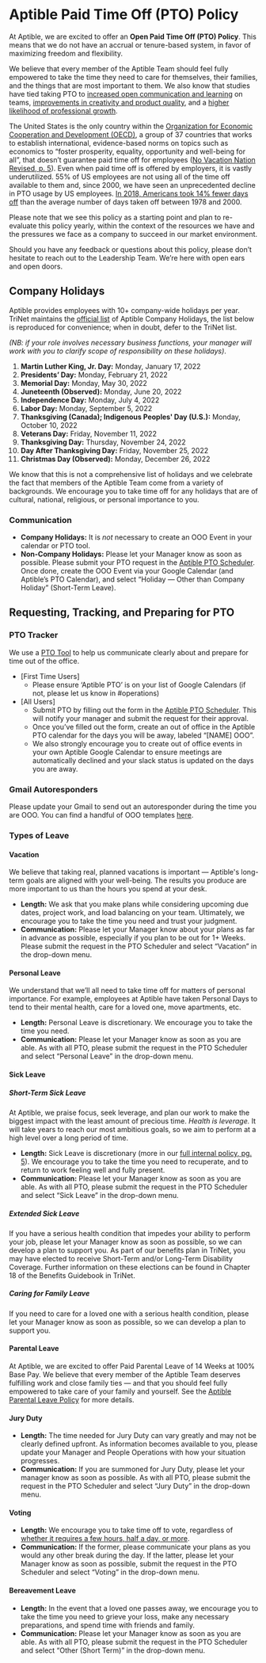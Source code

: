 # Aptible Paid Time Off (PTO) Policy
At Aptible, we are excited to offer an **Open Paid Time Off (PTO) Policy**. This means that we do not have an accrual or tenure-based system, in favor of maximizing freedom and flexibility.

We believe that every member of the Aptible Team should feel fully empowered to take the time they need to care for themselves, their families, and the things that are most important to them. We also know that studies have tied taking PTO to [increased open communication and learning](https://hbr.org/2009/10/making-time-off-predictable-and-required) on teams, [improvements in creativity and product quality](https://www.healthline.com/health-news/how-americas-no-vacation-culture-is-harming-our-health#2), and a [higher likelihood of professional growth](https://hbr.org/2016/07/the-data-driven-case-for-vacation).

The United States is the only country within the [Organization for Economic Cooperation and Development (OECD)](http://www.oecd.org/about/), a group of 37 countries that works to establish international, evidence-based norms on topics such as economics to “foster prosperity, equality, opportunity and well-being for all”, that doesn’t guarantee paid time off for employees ([No Vacation Nation Revised, p. 5](http://cepr.net/images/stories/reports/no-vacation-nation-2019-05.pdf)). Even when paid time off is offered by employers, it is vastly underutilized. 55% of US employees are not using all of the time off available to them and, since 2000, we have seen an unprecedented decline in PTO usage by US employees. [In 2018, Americans took 14% fewer days off](https://www.ustravel.org/sites/default/files/media_root/document/Paid%20Time%20Off%20Trends%20Fact%20Sheet.pdf) than the average number of days taken off between 1978 and 2000.


Please note that we see this policy as a starting point and plan to re-evaluate this policy yearly, within the context of the resources we have and the pressures we face as a company to succeed in our market environment.

Should you have any feedback or questions about this policy, please don’t hesitate to reach out to the Leadership Team. We’re here with open ears and open doors.

## Company Holidays
Aptible provides employees with 10+ company-wide holidays per year. TriNet maintains the [official list](https://trinet.hrpassport.com/#/app/main/company/holidayCalendar) of Aptible Company Holidays, the list below is reproduced for convenience; when in doubt, defer to the TriNet list.   

_(NB: if your role involves necessary business functions, your manager will work with you to clarify scope of responsibility on these holidays)_.

1. **Martin Luther King, Jr. Day:** Monday, January 17, 2022
2. **Presidents’ Day:** Monday, February 21, 2022
3. **Memorial Day:** Monday, May 30, 2022
4. **Juneteenth (Observed):** Monday, June 20, 2022
5. **Independence Day:** Monday, July 4, 2022
6. **Labor Day:** Monday, September 5, 2022
7. **Thanksgiving (Canada); Indigenous Peoples' Day (U.S.):** Monday, October 10, 2022
8. **Veterans Day:** Friday, November 11, 2022
9. **Thanksgiving Day:** Thursday, November 24, 2022
10. **Day After Thanksgiving Day:** Friday, November 25, 2022
11. **Christmas Day (Observed):** Monday, December 26, 2022

We know that this is not a comprehensive list of holidays and we celebrate the fact that members of the Aptible Team come from a variety of backgrounds. We encourage you to take time off for any holidays that are of cultural, national, religious, or personal importance to you.

### Communication
- **Company Holidays:** It is _not_ necessary to create an OOO Event in your calendar or PTO tool.
- **Non-Company Holidays:** Please let your Manager know as soon as possible. Please submit your PTO request in the [Aptible PTO Scheduler](https://docs.google.com/forms/d/e/1FAIpQLSePXcBQzLV1Vk9dGwSYLUvP3x2rExZr8eQ4wflMPUiTCj-etQ/viewform). Once done, create the OOO Event via your Google Calendar (and Aptible’s PTO Calendar), and select “Holiday — Other than Company Holiday” (Short-Term Leave).

## Requesting, Tracking, and Preparing for PTO

### PTO Tracker
We use a [PTO Tool](https://docs.google.com/forms/d/e/1FAIpQLSePXcBQzLV1Vk9dGwSYLUvP3x2rExZr8eQ4wflMPUiTCj-etQ/viewform) to help us communicate clearly about and prepare for time out of the office.
- [First Time Users]
    - Please ensure ‘Aptible PTO’ is on your list of Google Calendars (if not, please let us know in #operations)
- [All Users]
    - Submit PTO by filling out the form in the [Aptible PTO Scheduler](https://docs.google.com/forms/d/e/1FAIpQLSePXcBQzLV1Vk9dGwSYLUvP3x2rExZr8eQ4wflMPUiTCj-etQ/viewform). This will notify your manager and submit the request for their approval.
    - Once you’ve filled out the form, create an out of office in the Aptible PTO calendar for the days you will be away, labeled “[NAME] OOO”.
    - We also strongly encourage you to create out of office events in your own Aptible Google Calendar to ensure meetings are automatically declined and your slack status is updated on the days you are away.

### Gmail Autoresponders
Please update your Gmail to send out an autoresponder during the time you are OOO. You can find a handful of OOO templates [here](https://www.linkedin.com/pulse/seven-examples-professional-out-office-autoresponder-email-ramadoss/).

### Types of Leave

#### Vacation
We believe that taking real, planned vacations is important — Aptible's long-term goals are aligned with your well-being. The results you produce are more important to us than the hours you spend at your desk.
- **Length:** We ask that you make plans while considering upcoming due dates, project work, and load balancing on your team. Ultimately, we encourage you to take the time you need and trust your judgment.
- **Communication:** Please let your Manager know about your plans as far in advance as possible, especially if you plan to be out for 1+ Weeks. Please submit the request in the PTO Scheduler and select “Vacation” in the drop-down menu.

#### Personal Leave
We understand that we’ll all need to take time off for matters of personal importance. For example, employees at Aptible have taken Personal Days to tend to their mental health, care for a loved one, move apartments, etc.
- **Length:** Personal Leave is discretionary. We encourage you to take the time you need.
- **Communication:** Please let your Manager know as soon as you are able. As with all PTO, please submit the request in the PTO Scheduler and select “Personal Leave” in the drop-down menu.

#### Sick Leave

##### Short-Term Sick Leave
At Aptible, we praise focus, seek leverage, and plan our work to make the biggest impact with the least amount of precious time. _Health is leverage._ It will take years to reach our most ambitious goals, so we aim to perform at a high level over a long period of time.

- **Length:** Sick Leave is discretionary (more in our [full internal policy, pg. 5](https://docs.google.com/document/d/1uV2RBWe4IAYpfqVzW-Y41dl_LwUvNmYosK5TV5w6Ay4/edit#heading=h.odxim6t1o5vm)). We encourage you to take the time you need to recuperate, and to return to work feeling well and fully present.
- **Communication:** Please let your Manager know as soon as you are able. As with all PTO, please submit the request in the PTO Scheduler and select “Sick Leave” in the drop-down menu.


##### Extended Sick Leave
If you have a serious health condition that impedes your ability to perform your job, please let your Manager know as soon as possible, so we can develop a plan to support you. As part of our benefits plan in TriNet, you may have elected to receive Short-Term and/or Long-Term Disability Coverage. Further information on these elections can be found in Chapter 18 of the Benefits Guidebook in TriNet.

##### Caring for Family Leave
If you need to care for a loved one with a serious health condition, please let your Manager know as soon as possible, so we can develop a plan to support you.

#### Parental Leave
At Aptible, we are excited to offer Paid Parental Leave of 14 Weeks at 100% Base Pay. We believe that every member of the Aptible Team deserves fulfilling work and close family ties — and that you should feel fully empowered to take care of your family and yourself. See the [Aptible Parental Leave Policy](https://drive.google.com/a/aptible.com/open?id=1ThEGVMrq-gJN_7WS6tqrZiUgQw1uhNHeaZsf9G3ZK2o) for more details.

#### Jury Duty
- **Length:** The time needed for Jury Duty can vary greatly and may not be clearly defined upfront. As information becomes available to you, please update your Manager and People Operations with how your situation progresses.
- **Communication:** If you are summoned for Jury Duty, please let your manager know as soon as possible. As with all PTO, please submit the request in the PTO Scheduler and select “Jury Duty” in the drop-down menu.

#### Voting
- **Length:** We encourage you to take time off to vote, regardless of [whether it requires a few hours, half a day, or more](https://www.nytimes.com/2018/11/06/us/politics/election-day-holiday.html).
- **Communication:** If the former, please communicate your plans as you would any other break during the day. If the latter, please let your Manager know as soon as possible, submit the request in the PTO Scheduler and select “Voting” in the drop-down menu.

#### Bereavement Leave
- **Length:** In the event that a loved one passes away, we encourage you to take the time you need to grieve your loss, make any necessary preparations, and spend time with friends and family.
- **Communication:** Please let your Manager know as soon as you are able. As with all PTO, please submit the request in the PTO Scheduler and select “Other (Short Term)” in the drop-down menu.
